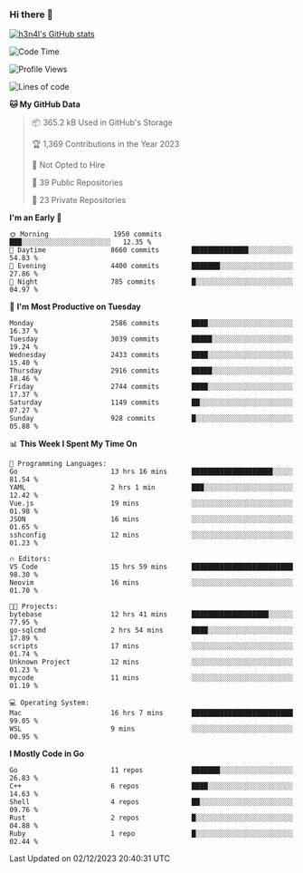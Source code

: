 ### Hi there 👋

[![h3n4l's GitHub stats](https://github-readme-stats.vercel.app/api?username=h3n4l&count_private=true&show_icons=true&theme=radical)](https://github.com/h3n4l/github-readme-stats)

<!--START_SECTION:waka-->
![Code Time](http://img.shields.io/badge/Code%20Time-1%2C747%20hrs%2018%20mins-blue)

![Profile Views](http://img.shields.io/badge/Profile%20Views-1-blue)

![Lines of code](https://img.shields.io/badge/From%20Hello%20World%20I%27ve%20Written-4.1%20million%20lines%20of%20code-blue)

**🐱 My GitHub Data** 

> 📦 365.2 kB Used in GitHub's Storage 
 > 
> 🏆 1,369 Contributions in the Year 2023
 > 
> 🚫 Not Opted to Hire
 > 
> 📜 39 Public Repositories 
 > 
> 🔑 23 Private Repositories 
 > 
**I'm an Early 🐤** 

```text
🌞 Morning                1950 commits        ███░░░░░░░░░░░░░░░░░░░░░░   12.35 % 
🌆 Daytime                8660 commits        ██████████████░░░░░░░░░░░   54.83 % 
🌃 Evening                4400 commits        ███████░░░░░░░░░░░░░░░░░░   27.86 % 
🌙 Night                  785 commits         █░░░░░░░░░░░░░░░░░░░░░░░░   04.97 % 
```
📅 **I'm Most Productive on Tuesday** 

```text
Monday                   2586 commits        ████░░░░░░░░░░░░░░░░░░░░░   16.37 % 
Tuesday                  3039 commits        █████░░░░░░░░░░░░░░░░░░░░   19.24 % 
Wednesday                2433 commits        ████░░░░░░░░░░░░░░░░░░░░░   15.40 % 
Thursday                 2916 commits        █████░░░░░░░░░░░░░░░░░░░░   18.46 % 
Friday                   2744 commits        ████░░░░░░░░░░░░░░░░░░░░░   17.37 % 
Saturday                 1149 commits        ██░░░░░░░░░░░░░░░░░░░░░░░   07.27 % 
Sunday                   928 commits         █░░░░░░░░░░░░░░░░░░░░░░░░   05.88 % 
```


📊 **This Week I Spent My Time On** 

```text
💬 Programming Languages: 
Go                       13 hrs 16 mins      ████████████████████░░░░░   81.54 % 
YAML                     2 hrs 1 min         ███░░░░░░░░░░░░░░░░░░░░░░   12.42 % 
Vue.js                   19 mins             ░░░░░░░░░░░░░░░░░░░░░░░░░   01.98 % 
JSON                     16 mins             ░░░░░░░░░░░░░░░░░░░░░░░░░   01.65 % 
sshconfig                12 mins             ░░░░░░░░░░░░░░░░░░░░░░░░░   01.23 % 

🔥 Editors: 
VS Code                  15 hrs 59 mins      █████████████████████████   98.30 % 
Neovim                   16 mins             ░░░░░░░░░░░░░░░░░░░░░░░░░   01.70 % 

🐱‍💻 Projects: 
bytebase                 12 hrs 41 mins      ███████████████████░░░░░░   77.95 % 
go-sqlcmd                2 hrs 54 mins       ████░░░░░░░░░░░░░░░░░░░░░   17.89 % 
scripts                  17 mins             ░░░░░░░░░░░░░░░░░░░░░░░░░   01.74 % 
Unknown Project          12 mins             ░░░░░░░░░░░░░░░░░░░░░░░░░   01.23 % 
mycode                   11 mins             ░░░░░░░░░░░░░░░░░░░░░░░░░   01.19 % 

💻 Operating System: 
Mac                      16 hrs 7 mins       █████████████████████████   99.05 % 
WSL                      9 mins              ░░░░░░░░░░░░░░░░░░░░░░░░░   00.95 % 
```

**I Mostly Code in Go** 

```text
Go                       11 repos            ███████░░░░░░░░░░░░░░░░░░   26.83 % 
C++                      6 repos             ████░░░░░░░░░░░░░░░░░░░░░   14.63 % 
Shell                    4 repos             ██░░░░░░░░░░░░░░░░░░░░░░░   09.76 % 
Rust                     2 repos             █░░░░░░░░░░░░░░░░░░░░░░░░   04.88 % 
Ruby                     1 repo              █░░░░░░░░░░░░░░░░░░░░░░░░   02.44 % 
```




 Last Updated on 02/12/2023 20:40:31 UTC
<!--END_SECTION:waka-->

